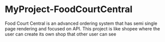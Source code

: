 # MyProject-FoodCourtCentral
 Food Court Central is an advanced ordering system that has semi single page rendering and focused on API. This project is like shopee where the user can create its own shop that other user can see
